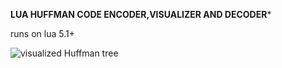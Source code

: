 **LUA HUFFMAN CODE ENCODER,VISUALIZER AND DECODER***

runs on lua 5.1+

![visualized Huffman tree](https://ibb.co/17GsZ5q)
